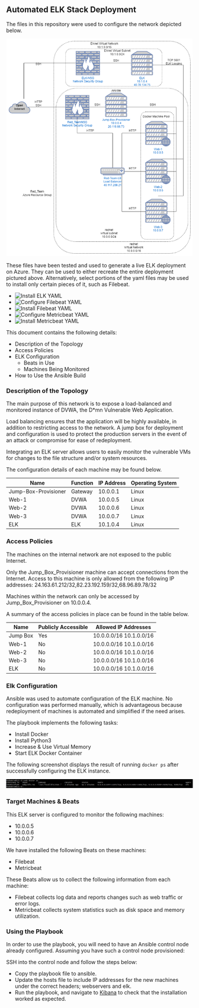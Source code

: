 ## Automated ELK Stack Deployment

The files in this repository were used to configure the network depicted below.

![ELK Deployment Environment](diagrams/Azure_Env.png)

These files have been tested and used to generate a live ELK deployment on Azure. They can be used to either recreate the entire deployment pictured above. Alternatively, select portions of the yaml files may be used to install only certain pieces of it, such as Filebeat.

  - ![Install ELK YAML](ansible/install-elk.yml)
  - ![Configure Filebeat YAML](ansible/filebeat-config.yml)
  - ![Install Filebeat YAML](ansible/roles/filebeat-playbook.yml)
  - ![Configure Metricbeat YAML](ansible/metricbeat-config.yml)
  - ![Install Metricbeat YAML](ansible/roles/metricbeat-playbook.yml)

This document contains the following details:
- Description of the Topology
- Access Policies
- ELK Configuration
  - Beats in Use
  - Machines Being Monitored
- How to Use the Ansible Build


### Description of the Topology

The main purpose of this network is to expose a load-balanced and monitored instance of DVWA, the D*mn Vulnerable Web Application.

Load balancing ensures that the application will be highly available, in addition to restricting access to the network. A jump box for deployment and configuration is used to protect the production servers in the event of an attack or compromise for ease of redeployment.

Integrating an ELK server allows users to easily monitor the vulnerable VMs for changes to the file structure and/or system resources.

The configuration details of each machine may be found below.

| Name                 | Function | IP Address | Operating System |
|----------------------|----------|------------|------------------|
| Jump-Box-Provisioner | Gateway  | 10.0.0.1   | Linux            |
| Web-1                | DVWA     | 10.0.0.5   | Linux            |
| Web-2                | DVWA     | 10.0.0.6   | Linux            |
| Web-3                | DVWA     | 10.0.0.7   | Linux            |
| ELK                  | ELK      | 10.1.0.4   | Linux            |

### Access Policies

The machines on the internal network are not exposed to the public Internet. 

Only the Jump_Box_Provisioner machine can accept connections from the Internet. Access to this machine is only allowed from the following IP addresses: 24.163.61.212/32,82.23.192.159/32,68.96.89.78/32

Machines within the network can only be accessed by Jump_Box_Provisioner on 10.0.0.4.

A summary of the access policies in place can be found in the table below.

| Name     | Publicly Accessible | Allowed IP Addresses       |
|----------|---------------------|----------------------------|
| Jump Box | Yes                 | 10.0.0.0/16 10.1.0.0/16    |
| Web-1    | No                  | 10.0.0.0/16 10.1.0.0/16    |
| Web-2    | No                  | 10.0.0.0/16 10.1.0.0/16    |
| Web-3    | No                  | 10.0.0.0/16 10.1.0.0/16    |
| ELK      | No                  | 10.0.0.0/16 10.1.0.0/16    |

### Elk Configuration

Ansible was used to automate configuration of the ELK machine. No configuration was performed manually, which is advantageous because redeployment of machines is automated and simplified if the need arises.

The playbook implements the following tasks:
- Install Docker
- Install Python3
- Increase & Use Virtual Memory
- Start ELK Docker Container

The following screenshot displays the result of running `docker ps` after successfully configuring the ELK instance.

![Docker-PS](images/docker-ps.png)

### Target Machines & Beats
This ELK server is configured to monitor the following machines:
- 10.0.0.5
- 10.0.0.6
- 10.0.0.7

We have installed the following Beats on these machines:
- Filebeat
- Metricbeat

These Beats allow us to collect the following information from each machine:
- Filebeat collects log data and reports changes such as web traffic or error logs.
- Metricbeat collects system statistics such as disk space and memory utilization.

### Using the Playbook
In order to use the playbook, you will need to have an Ansible control node already configured. Assuming you have such a control node provisioned: 

SSH into the control node and follow the steps below:
- Copy the playbook file to ansible.
- Update the hosts file to include IP addresses for the new machines under the correct headers; webservers and elk.
- Run the playbook, and navigate to [Kibana](http://40.78.134.75:5601/app/kibana) to check that the installation worked as expected.